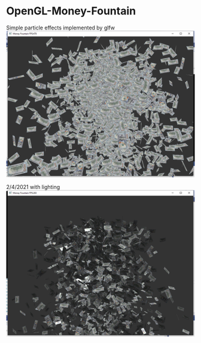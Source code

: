 # OpenGL-Money-Fountain

Simple particle effects implemented by glfw
![Screenshot](image.bmp)

2/4/2021 with lighting
![Screenshot](image1.bmp)
